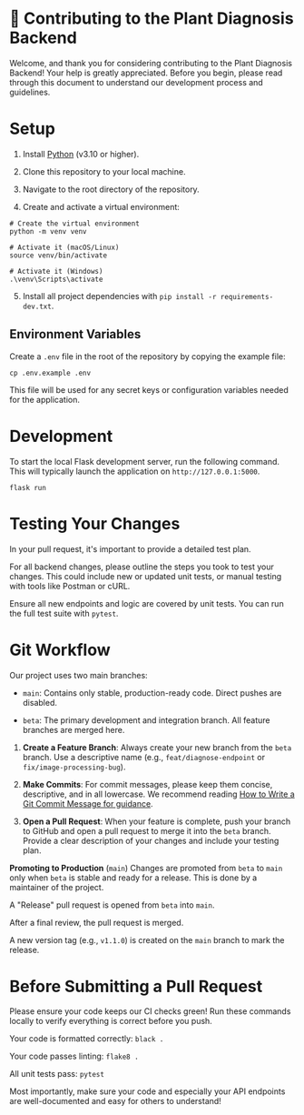 # 🌱 Contributing to the Plant Diagnosis Backend

Welcome, and thank you for considering contributing to the Plant Diagnosis Backend! Your help is greatly appreciated. Before you begin, please read through this document to understand our development process and guidelines.

# Setup

1. Install [Python](https://www.python.org/downloads/) (v3.10 or higher).

2. Clone this repository to your local machine.

3. Navigate to the root directory of the repository.

4. Create and activate a virtual environment:

```
# Create the virtual environment
python -m venv venv

# Activate it (macOS/Linux)
source venv/bin/activate

# Activate it (Windows)
.\venv\Scripts\activate
```

5. Install all project dependencies with `pip install -r requirements-dev.txt`.

## Environment Variables

Create a `.env` file in the root of the repository by copying the example file:

```
cp .env.example .env
```

This file will be used for any secret keys or configuration variables needed for the application.

# Development

To start the local Flask development server, run the following command. This will typically launch the application on `http://127.0.0.1:5000`.

```
flask run
```

# Testing Your Changes

In your pull request, it's important to provide a detailed test plan.

For all backend changes, please outline the steps you took to test your changes. This could include new or updated unit tests, or manual testing with tools like Postman or cURL.

Ensure all new endpoints and logic are covered by unit tests. You can run the full test suite with `pytest`.

# Git Workflow

Our project uses two main branches:

- `main`: Contains only stable, production-ready code. Direct pushes are disabled.

- `beta`: The primary development and integration branch. All feature branches are merged here.

1. **Create a Feature Branch**: Always create your new branch from the `beta` branch. Use a descriptive name (e.g., `feat/diagnose-endpoint` or `fix/image-processing-bug`).

2. **Make Commits**: For commit messages, please keep them concise, descriptive, and in all lowercase. We recommend reading [How to Write a Git Commit Message for guidance](https://chris.beams.io/posts/git-commit/).

3. **Open a Pull Request**: When your feature is complete, push your branch to GitHub and open a pull request to merge it into the `beta` branch. Provide a clear description of your changes and include your testing plan.

**Promoting to Production** (`main`)
Changes are promoted from `beta` to `main` only when `beta` is stable and ready for a release. This is done by a maintainer of the project.

A "Release" pull request is opened from `beta` into `main`.

After a final review, the pull request is merged.

A new version tag (e.g., `v1.1.0`) is created on the `main` branch to mark the release.

# Before Submitting a Pull Request

Please ensure your code keeps our CI checks green! Run these commands locally to verify everything is correct before you push.

Your code is formatted correctly: `black .`

Your code passes linting: `flake8 .`

All unit tests pass: `pytest`

Most importantly, make sure your code and especially your API endpoints are well-documented and easy for others to understand!
